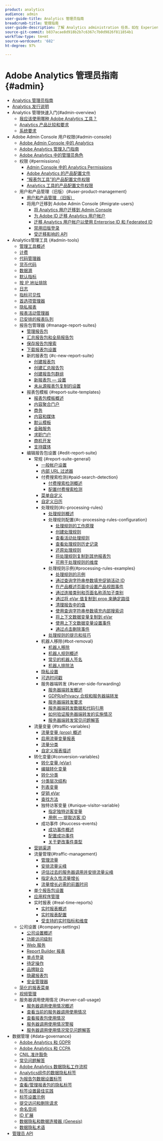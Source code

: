 ```yaml
---
product: analytics
audience: admin
user-guide-title: Analytics 管理员指南
breadcrumb-title: 管理指南
user-guide-description: 了解 Analytics administration 任务，如在 Experience Cloud Admin Console 中管理用户和产品、配置报表包等等。
source-git-commit: b837acae8d918b2b7c6367c7b0d9826f811854b1
workflow-type: tm+mt
source-wordcount: '682'
ht-degree: 97%

---
```



# Adobe Analytics 管理员指南 {#admin}

+ [Analytics 管理员指南](home.md)
+ [Analytics 发行说明](https://experienceleague.adobe.com/docs/analytics/release-notes/latest.html?lang=zh-Hans)
+ Analytics 管理快速入门{#admin-overview}
   + [我应该使用哪种 Adobe Analytics 工具？](get-started/which-analytics-tool.md)
   + [Analytics 产品比较和要求](get-started/analytics-product-comparison.md)
   + [系统要求](get-started/sys-reqs.md)
+ Adobe Admin Console 用户权限{#admin-console}
   + [Adobe Admin Console 中的 Analytics](admin-console/home.md)
   + [Adobe Analytics 管理入门指南](admin-console/first-admin-guide.md)
   + [Adobe Analytics 中的管理员角色](admin-console/admin-roles-in-analytics.md)
   + 权限 {#permissions}
      + [Admin Console 中的 Analytics Permissions](admin-console/permissions/summary-tables.md)
      + [Adobe Analytics 的产品配置文件](admin-console/permissions/product-profile.md)
      + [“报表包工具”的产品配置文件权限](admin-console/permissions/report-suite-tools.md)
      + [Analytics 工具的产品配置文件权限](admin-console/permissions/analytics-tools.md)
   + 用户和产品管理（旧版）{#user-product-management}
      + [用户和产品管理 （旧版）](admin-console/user-management2/user-management.md)
      + 将用户迁移到 Adobe Admin Console {#migrate-users}
         + [将 Analytics 用户迁移到 Admin Console](admin-console/user-management2/user-migration/c-migration-tool.md)
         + [为 Adobe ID 迁移 Analytics 用户帐户](admin-console/user-management2/user-migration/t-migrate-users.md)
         + [迁移 Analytics 用户帐户以使用 Enterprise ID 和 Federated ID](admin-console/user-management2/user-migration/migrate-enterprise.md)
         + [禁用旧版登录](admin-console/user-management2/user-migration/t-disable-legacy-login.md)
         + [受迁移影响的 API](admin-console/user-management2/user-migration/developer.md)
+ Analytics管理工具 {#admin-tools}
   + [管理工具概述](admin/c-admin-tools.md)
   + [计费](admin/billing-admin.md)
   + [代码管理器](admin/code-manager-admin.md)
   + [货币代码](admin/currency.md)
   + [数据源](admin/data-sources.md)
   + [默认指标](admin/default-metrics.md)
   + [按 IP 地址排除](admin/exclude-ip.md)
   + [日志](admin/logs.md)
   + [指标可见性](admin/metric-visibility.md)
   + [首选项管理器](admin/preferences-manager.md)
   + [隐私报表](admin/privacy-reporting.md)
   + [报表活动管理器](admin/reporting-activity.md)
   + [已安排的报表队列](admin/scheduled-reports-admin.md)
   + 报告包管理器 {#manage-report-suites}
      + [管理报告包](admin/c-manage-report-suites/report-suites-admin.md)
      + [汇总报告包和全局报告包](admin/c-manage-report-suites/rollup-report-suite.md)
      + [保存报告包搜索](admin/c-manage-report-suites/t-report-suite-saved-search.md)
      + [下载报表包设置](admin/c-manage-report-suites/t-download-rs-settings.md)
      + 新的报表包 {#c-new-report-suite}
         + [创建报表包](admin/c-manage-report-suites/c-new-report-suite/t-create-a-report-suite.md)
         + [创建汇总报告包](admin/c-manage-report-suites/c-new-report-suite/t-rollups.md)
         + [创建报告包群组](admin/c-manage-report-suites/c-new-report-suite/t-create-rs-group.md)
         + [新报表包 — 设置](admin/c-manage-report-suites/c-new-report-suite/new-report-suite.md)
         + [未从源报表包复制的设置](admin/c-manage-report-suites/c-new-report-suite/settings-not-copied-from-rs.md)
      + 报表包模板 {#report-suite-templates}
         + [报表包模板概述](admin/c-manage-report-suites/c-report-suite-templates/report-suite-templates.md)
         + [内容聚合门户](admin/c-manage-report-suites/c-report-suite-templates/aggregator-portal.md)
         + [商务](admin/c-manage-report-suites/c-report-suite-templates/commerce-admin.md)
         + [内容和媒体](admin/c-manage-report-suites/c-report-suite-templates/content-media.md)
         + [默认模板](admin/c-manage-report-suites/c-report-suite-templates/default-rs-template.md)
         + [金融服务](admin/c-manage-report-suites/c-report-suite-templates/financial-services.md)
         + [求职门户](admin/c-manage-report-suites/c-report-suite-templates/job-portal.md)
         + [商机开发](admin/c-manage-report-suites/c-report-suite-templates/lead-generation.md)
         + [支持媒体](admin/c-manage-report-suites/c-report-suite-templates/support-media.md)
      + 编辑报告包设置 {#edit-report-suite}
         + 常规 {#report-suite-general}
            + [一般帐户设置](admin/c-manage-report-suites/c-edit-report-suites/general/general-acct-settings-admin.md)
            + [内部 URL 过滤器](admin/c-manage-report-suites/c-edit-report-suites/general/internal-url-filter-admin.md)
            + 付费搜索检测{#paid-search-detection}
               + [付费搜索检测概述](admin/c-manage-report-suites/c-edit-report-suites/general/paid-search-detection/paid-search-detection.md)
               + [配置付费搜索检测](admin/c-manage-report-suites/c-edit-report-suites/general/paid-search-detection/t-paid-search-detection.md)
            + [菜单自定义](admin/c-manage-report-suites/c-edit-report-suites/general/customize-menus.md)
            + [自定义日历](admin/c-manage-report-suites/c-edit-report-suites/general/custom-calendar.md)
            + 处理规则{#c-processing-rules}
               + [处理规则概述](admin/c-manage-report-suites/c-edit-report-suites/general/c-processing-rules/processing-rules.md)
               + 处理规则配置{#c-processing-rules-configuration}
                  + [处理规则的工作原理](admin/c-manage-report-suites/c-edit-report-suites/general/c-processing-rules/c-processing-rules-configuration/processing-rules-about.md)
                  + [创建处理规则](admin/c-manage-report-suites/c-edit-report-suites/general/c-processing-rules/c-processing-rules-configuration/t-processing-rules.md)
                  + [查看活动处理规则](admin/c-manage-report-suites/c-edit-report-suites/general/c-processing-rules/c-processing-rules-configuration/t-processing-rules-view.md)
                  + [查看处理规则历史记录](admin/c-manage-report-suites/c-edit-report-suites/general/c-processing-rules/c-processing-rules-configuration/t-processing-rule-view-history.md)
                  + [还原处理规则](admin/c-manage-report-suites/c-edit-report-suites/general/c-processing-rules/c-processing-rules-configuration/t-processing-rules-restore.md)
                  + [将处理规则复制到其他报表包](admin/c-manage-report-suites/c-edit-report-suites/general/c-processing-rules/c-processing-rules-configuration/t-processing-rules-copy-to-rs.md)
                  + [可用于处理规则的维度](admin/c-manage-report-suites/c-edit-report-suites/general/c-processing-rules/processing-rule-dimensions.md)
               + 处理规则示例{#processing-rules-examples}
                  + [处理规则的示例](admin/c-manage-report-suites/c-edit-report-suites/general/c-processing-rules/processing-rules-examples/processing-rules-examples.md)
                  + [通过查询字符串参数填充促销活动 ID](admin/c-manage-report-suites/c-edit-report-suites/general/c-processing-rules/processing-rules-examples/processing-rules-populate-campaign-id.md)
                  + [在产品概述页面中设置产品视图事件](admin/c-manage-report-suites/c-edit-report-suites/general/c-processing-rules/processing-rules-examples/setting-the-product-view-event.md)
                  + [通过连接类别和页面名称添加子类别](admin/c-manage-report-suites/c-edit-report-suites/general/c-processing-rules/processing-rules-examples/subcategory-concatenating.md)
                  + [通过将 eVar 值复制到 prop 来确定路径](admin/c-manage-report-suites/c-edit-report-suites/general/c-processing-rules/processing-rules-examples/processing-rules-determining-path.md)
                  + [清理报告中的值](admin/c-manage-report-suites/c-edit-report-suites/general/c-processing-rules/processing-rules-examples/clean-up-values-in-a-report.md)
                  + [使用查询字符串参数填充内部搜索词](admin/c-manage-report-suites/c-edit-report-suites/general/c-processing-rules/processing-rules-examples/processing-rules-populating-internal-search.md)
                  + [将上下文数据变量复制到 eVar](admin/c-manage-report-suites/c-edit-report-suites/general/c-processing-rules/processing-rules-examples/processing-rules-copy-context-data.md)
                  + [使用上下文数据变量设置事件](admin/c-manage-report-suites/c-edit-report-suites/general/c-processing-rules/processing-rules-examples/processing-rules-copy-context-data-event.md)
                  + [通过点击删除事件](admin/c-manage-report-suites/c-edit-report-suites/general/c-processing-rules/processing-rules-examples/processing-rules-remove-event.md)
               + [处理规则的提示和技巧](admin/c-manage-report-suites/c-edit-report-suites/general/c-processing-rules/processing-rules-tips.md)
            + 机器人移除{#bot-removal}
               + [机器人移除](admin/c-manage-report-suites/c-edit-report-suites/general/bot-removal/bot-removal.md)
               + [机器人规则概述](admin/c-manage-report-suites/c-edit-report-suites/general/bot-removal/bot-rules.md)
               + [常见的机器人签名](admin/c-manage-report-suites/c-edit-report-suites/general/bot-removal/bot-signatures.md)
               + [机器人排除法](admin/c-manage-report-suites/c-edit-report-suites/general/bot-removal/bot-exclusion-methods.md)
            + [隐私设置](admin/c-manage-report-suites/c-edit-report-suites/general/privacy-settings.md)
            + [可选时间戳](admin/c-manage-report-suites/c-edit-report-suites/general/timestamp-optional.md)
            + 服务器端转发 {#server-side-forwarding}
               + [服务器端转发概述](admin/c-manage-report-suites/c-edit-report-suites/general/c-server-side-forwarding/ssf.md)
               + [GDPR/ePrivacy 合规和服务器端转发](admin/c-manage-report-suites/c-edit-report-suites/general/c-server-side-forwarding/ssf-gdpr.md)
               + [服务器端转发要求](admin/c-manage-report-suites/c-edit-report-suites/general/c-server-side-forwarding/ssf-requirements.md)
               + [服务器端转发数据和代码引用](admin/c-manage-report-suites/c-edit-report-suites/general/c-server-side-forwarding/ssf-reference.md)
               + [如何验证服务器端转发的实施情况](admin/c-manage-report-suites/c-edit-report-suites/general/c-server-side-forwarding/ssf-verify.md)
               + [服务器端转发常见问题解答](admin/c-manage-report-suites/c-edit-report-suites/general/c-server-side-forwarding/ssf-faq.md)
         + 流量变量 {#traffic-variables}
            + [流量变量 (prop) 概述](admin/c-manage-report-suites/c-edit-report-suites/c-traffic-variables/traffic-var.md)
            + [启用流量变量报表](admin/c-manage-report-suites/c-edit-report-suites/c-traffic-variables/t-traffic-variable.md)
            + [流量分类](admin/c-manage-report-suites/c-edit-report-suites/c-traffic-variables/traffic-classifications.md)
            + [自定义报表描述](admin/c-manage-report-suites/c-edit-report-suites/c-traffic-variables/custom-desc-admin.md)
         + 转化变量{#conversion-variables}
            + [转化变量 (eVar)](admin/c-manage-report-suites/c-edit-report-suites/conversion-var-admin/conversion-var-admin.md)
            + [编辑转化变量](admin/c-manage-report-suites/c-edit-report-suites/conversion-var-admin/t-conversion-variables-admin.md)
            + [转化分类](admin/c-manage-report-suites/c-edit-report-suites/conversion-var-admin/conversion-classifications.md)
            + [分类层次结构](admin/c-manage-report-suites/c-edit-report-suites/conversion-var-admin/classification-hierarchies.md)
            + [列表变量](admin/c-manage-report-suites/c-edit-report-suites/conversion-var-admin/list-var-admin.md)
            + [促销 eVar](admin/c-manage-report-suites/c-edit-report-suites/conversion-var-admin/merchandising-evars.md)
            + [查找方法](admin/c-manage-report-suites/c-edit-report-suites/conversion-var-admin/finding-methods.md)
            + 独特访客变量 {#unique-visitor-variable}
               + [指定独特访客变量](admin/c-manage-report-suites/c-edit-report-suites/conversion-var-admin/unique-visitor-variable-admin/t-unique-visitor-variable.md)
               + [用例 — 提取访客 ID](admin/c-manage-report-suites/c-edit-report-suites/conversion-var-admin/unique-visitor-variable-admin/extract-visitorids-usecase.md)
            + 成功事件 {#success-events}
               + [成功事件概述](admin/c-manage-report-suites/c-edit-report-suites/conversion-var-admin/c-success-events/success-event.md)
               + [配置成功事件](admin/c-manage-report-suites/c-edit-report-suites/conversion-var-admin/c-success-events/t-success-events.md)
               + [关于更改事件类型](admin/c-manage-report-suites/c-edit-report-suites/conversion-var-admin/c-success-events/event-type.md)
         + [营销渠道](admin/c-manage-report-suites/c-edit-report-suites/marketing-channels-admin.md)
         + 流量管理{#traffic-management}
            + [管理流量](admin/c-manage-report-suites/c-edit-report-suites/c-traffic-management/traffic-management.md)
            + [安排流量尖峰](admin/c-manage-report-suites/c-edit-report-suites/c-traffic-management/t-traffic-schedule-spike.md)
            + [评估过去的服务器调用并安排流量尖峰](admin/c-manage-report-suites/c-edit-report-suites/c-traffic-management/traffic-spike-estimate-past-server-calls.md)
            + [指定永久性流量增长](admin/c-manage-report-suites/c-edit-report-suites/c-traffic-management/t-traffic-permanent.md)
            + [流量增长必需的前置时间](admin/c-manage-report-suites/c-edit-report-suites/c-traffic-management/traffic-lead-time.md)
         + [单个报告包设置](admin/c-manage-report-suites/c-edit-report-suites/individual-rs-settings.md)
         + [应用程序管理](admin/c-manage-report-suites/c-edit-report-suites/mobile-management.md)
         + 实时报表 {#real-time-reports}
            + [实时报表概述](admin/c-manage-report-suites/c-edit-report-suites/realtime/realtime.md)
            + [实时报表配置](admin/c-manage-report-suites/c-edit-report-suites/realtime/t-realtime-admin.md)
            + [受支持的实时指标和维度](admin/c-manage-report-suites/c-edit-report-suites/realtime/realtime-metrics.md)
   + 公司设置 {#company-settings}
      + [公司设置概述](admin/company/c-company-settings.md)
      + [功能访问级别](admin/company/feature-access-levels.md)
      + [Web 服务](admin/company/web-services-admin.md)
      + [Report Builder 报表](admin/company/report-builder-reports-admin.md)
      + [单点登录](admin/company/single-signon-admin.md)
      + [待定操作](admin/company/pending-actions-admin.md)
      + [品牌联合](admin/company/co-branding-admin.md)
      + [隐藏报表包](admin/company/c-hide-report-suites.md)
      + [安全管理器](admin/company/security-manager.md)
   + [简化的报表菜单](admin/t-simplified-menu.md)
   + [视频管理](admin/video-management.md)
   + 服务器调用使用情况 {#server-call-usage}
      + [服务器调用使用情况概述](admin/c-server-call-usage/overage-overview.md)
      + [查看当前的服务器调用使用情况](admin/c-server-call-usage/server-call-usage-dashboard.md)
      + [查看报表包使用情况](admin/c-server-call-usage/report-suite-usage.md)
      + [服务器调用使用情况警报](admin/c-server-call-usage/scu-alerts.md)
      + [服务器调用使用情况常见问题解答](admin/c-server-call-usage/overage-faq.md)
+ 数据管理 {#data-governance}
   + [Adobe Analytics 和 GDPR](c-data-governance/an-gdpr-overview.md)
   + [Adobe Analytics 和 CCPA](c-data-governance/an-ccpa-overview.md)
   + [CNIL 准许豁免](c-data-governance/cnil-consent-exemption.md)
   + [常见问题解答](c-data-governance/gdpr-faq.md)
   + [Adobe Analytics 数据隐私工作流程](c-data-governance/an-gdpr-workflow.md)
   + [Analytics组件的数据隐私标签](c-data-governance/gdpr-labels.md)
   + [为报告包数据设置标签](c-data-governance/gdpr-setup-reportsuite.md)
   + [查看/管理报表包的隐私标签](c-data-governance/gdpr-view-settings.md)
   + [标签设置最佳实践](c-data-governance/gdpr-analytics-ids.md)
   + [标签设置示例](c-data-governance/gdpr-labeling-example.md)
   + [提交访问和删除请求](c-data-governance/gdpr-submit-access-delete.md)
   + [命名空间](c-data-governance/gdpr-namespaces.md)
   + [ID 扩展](c-data-governance/gdpr-id-expansion.md)
   + [数据隐私和数据连接器 (Genesis)](c-data-governance/data-connectors-gdpr.md)
   + [数据隐私术语](c-data-governance/gdpr-terminology.md)
+ [管理员 API](c-admin-api/c-admin-api.md)
